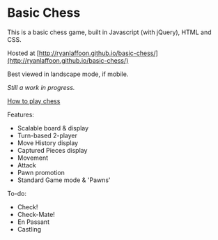 # Basic Chess

This is a basic chess game, built in Javascript (with jQuery), HTML and CSS.

Hosted at [http://ryanlaffoon.github.io/basic-chess/](http://ryanlaffoon.github.io/basic-chess/)

Best viewed in landscape mode, if mobile.

_Still a work in progress._

[How to play chess](https://www.chess.com/learn-how-to-play-chess)

Features:
* Scalable board & display
* Turn-based 2-player
* Move History display
* Captured Pieces display
* Movement
* Attack
* Pawn promotion
* Standard Game mode & 'Pawns'

To-do:
* Check! 
* Check-Mate!
* En Passant
* Castling
